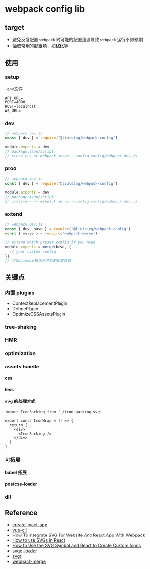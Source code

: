 # webpack config lib

## target

- 避免反复配置 `webpack` 时可能的配置遗漏导致 `webpack` 运行不如预期
- 抽取常用的配置项，如**优化**等

## 使用

### setup

`.env`文件

```log
API_URL=
PORT=4000
HOST=localhost
WS_URL=
```

### dev

```js
// webpack.dev.js
const { dev } = require('@liutsing/webpack-config')

module.exports = dev
// package.json/script
// cross-env <> webpack serve --config config/webpack.dev.js
```

### prod

```js
// webpack.dev.js
const { dev } = require('@liutsing/webpack-config')

module.exports = dev
// package.json/script
// cross-env <> webpack serve --config config/webpack.dev.js
```

### extend

```js
// webpack.dev.js
const { dev, base } = require('@liutsing/webpack-config')
const { merge } = require('webpack-merge')

// extend which preset config if you need
module.exports = merge(base, {
  // your custom config
})
// 可以console输出合并后的配置信息
```

## 关键点

### 内置 plugins

- ContextReplacementPlugin
- DefinePlugin
- OptimizeCSSAssetsPlugin

### tree-shaking

### HMR

### optimization

### assets handle

#### css

#### less

#### svg 的处理方式

```tsx
import IconParking from './icon-parking.svg'

export const IconWrap = () => {
  return (
    <div>
      <IconParking />
    </div>
  )
}
```

### 可拓展

#### babel 拓展

#### postcss-loader

### dll

## Reference

- [create-react-app](https://www.npmjs.com/package/create-react-app)
- [vue-cli](https://www.npmjs.com/package/@vue/cli-service)
- [How To Integrate SVG For Website And React App With Webpack](https://dev.to/antoineamara/how-to-integrate-svg-for-website-and-react-app-with-webpack-3bfb)
- [How to use SVGs in React](https://blog.logrocket.com/how-to-use-svgs-react/#use-svgs-react)
- [How to Use the SVG Symbol and React to Create Custom Icons](https://javascript.plainenglish.io/using-svg-symbol-to-custom-react-icon-cacf8c41af1)
- [svgo-loader](https://github.com/svg/svgo-loader)
- [svgr](https://github.com/gregberge/svgr)
- [webpack-merge](https://github.com/survivejs/webpack-merge)

